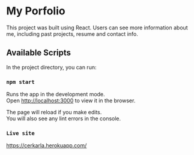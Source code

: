 # My Porfolio 

This project was built using React. Users can see more information about me, including past projects, resume and contact info.

## Available Scripts

In the project directory, you can run:

### `npm start`

Runs the app in the development mode.\
Open [http://localhost:3000](http://localhost:3000) to view it in the browser.

The page will reload if you make edits.\
You will also see any lint errors in the console.

### `Live site`

https://cerkarla.herokuapp.com/

